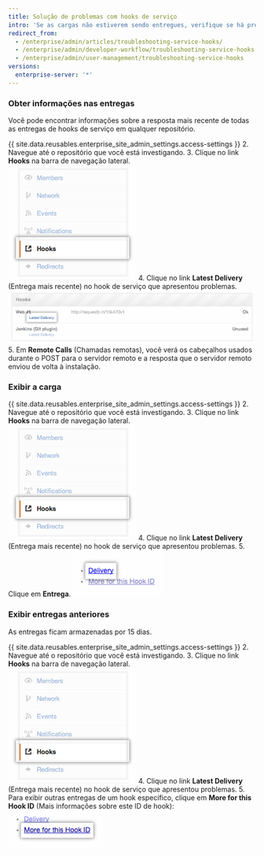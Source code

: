 ```yaml
---
title: Solução de problemas com hooks de serviço
intro: 'Se as cargas não estiverem sendo entregues, verifique se há problemas comuns.'
redirect_from:
  - /enterprise/admin/articles/troubleshooting-service-hooks/
  - /enterprise/admin/developer-workflow/troubleshooting-service-hooks
  - /enterprise/admin/user-management/troubleshooting-service-hooks
versions:
  enterprise-server: '*'
---
```


### Obter informações nas entregas

Você pode encontrar informações sobre a resposta mais recente de todas as entregas de hooks de serviço em qualquer repositório.

{{ site.data.reusables.enterprise_site_admin_settings.access-settings }}
2. Navegue até o repositório que você está investigando.
3. Clique no link **Hooks** na barra de navegação lateral. ![Barra lateral de hooks](/assets/images/enterprise/settings/Enterprise-Hooks-Sidebar.png)
4. Clique no link **Latest Delivery** (Entrega mais recente) no hook de serviço que apresentou problemas. ![Detalhes de hooks](/assets/images/enterprise/settings/Enterprise-Hooks-Details.png)
5. Em **Remote Calls** (Chamadas remotas), você verá os cabeçalhos usados durante o POST para o servidor remoto e a resposta que o servidor remoto enviou de volta à instalação.

### Exibir a carga

{{ site.data.reusables.enterprise_site_admin_settings.access-settings }}
2. Navegue até o repositório que você está investigando.
3. Clique no link **Hooks** na barra de navegação lateral. ![Barra lateral de hooks](/assets/images/enterprise/settings/Enterprise-Hooks-Sidebar.png)
4. Clique no link **Latest Delivery** (Entrega mais recente) no hook de serviço que apresentou problemas.
5. Clique em **Entrega**. ![Exibir a carga](/assets/images/enterprise/settings/Enterprise-Hooks-Payload.png)

### Exibir entregas anteriores

As entregas ficam armazenadas por 15 dias.

{{ site.data.reusables.enterprise_site_admin_settings.access-settings }}
2. Navegue até o repositório que você está investigando.
3. Clique no link **Hooks** na barra de navegação lateral. ![Barra lateral de hooks](/assets/images/enterprise/settings/Enterprise-Hooks-Sidebar.png)
4. Clique no link **Latest Delivery** (Entrega mais recente) no hook de serviço que apresentou problemas.
5. Para exibir outras entregas de um hook específico, clique em **More for this Hook ID** (Mais informações sobre este ID de hook): ![Exibir mais entregas](/assets/images/enterprise/settings/Enterprise-Hooks-More-Deliveries.png)
